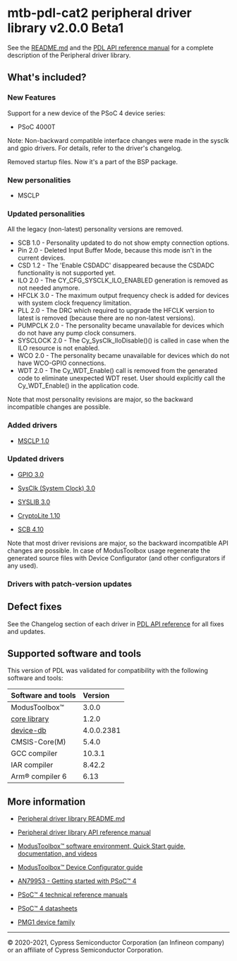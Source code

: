 # mtb-pdl-cat2 peripheral driver library v2.0.0 Beta1

See the [README.md](./README.md) and the
[PDL API reference manual](https://infineon.github.io/mtb-pdl-cat2/pdl_api_reference_manual/html/index.html)
for a complete description of the Peripheral driver library.

## What's included?

### New Features

Support for a new device of the PSoC 4 device series:
- PSoC 4000T

Note: Non-backward compatible interface changes were made in the sysclk and gpio drivers. For details, refer to the driver's changelog.

Removed startup files. Now it's a part of the BSP package.

### New personalities

- MSCLP

### Updated personalities

All the legacy (non-latest) personality versions are removed.

- SCB 1.0 - Personality updated to do not show empty connection options.
- Pin 2.0 - Deleted Input Buffer Mode, because this mode isn't in the current devices.
- CSD 1.2 - The 'Enable CSDADC' disappeared because the CSDADC functionality is not supported yet.
- ILO 2.0 - The CY_CFG_SYSCLK_ILO_ENABLED generation is removed as not needed anymore.
- HFCLK 3.0 - The maximum output frequency check is added for devices with system clock frequency limitation.
- PLL 2.0 - The DRC which required to upgrade the HFCLK version to latest is removed (because there are no non-latest versions).
- PUMPCLK 2.0 - The personality became unavailable for devices which do not have any pump clock consumers.
- SYSCLOCK 2.0 - The Cy_SysClk_IloDisable()() is called in case when the ILO resource is not enabled.
- WCO 2.0 - The personality became unavailable for devices which do not have WCO-GPIO connections.
- WDT 2.0 - The Cy_WDT_Enable() call is removed from the generated code to eliminate unexpected WDT reset. User should explicitly call the Cy_WDT_Enable() in the application code.

Note that most personality revisions are major, so the backward incompatible changes are possible.

### Added drivers

- [MSCLP 1.0](https://infineon.github.io/mtb-pdl-cat2/pdl_api_reference_manual/html/group__group__msclp.html)

### Updated drivers

- [GPIO 3.0](https://infineon.github.io/mtb-pdl-cat2/pdl_api_reference_manual/html/group__group__gpio.html)

- [SysClk (System Clock) 3.0](https://infineon.github.io/mtb-pdl-cat2/pdl_api_reference_manual/html/group__group__sysclk.html)

- [SYSLIB 3.0](https://infineon.github.io/mtb-pdl-cat2/pdl_api_reference_manual/html/group__group__syslib.html)

- [CryptoLite 1.10](https://infineon.github.io/mtb-pdl-cat2/pdl_api_reference_manual/html/group__group__cryptolite.html)

- [SCB 4.10](https://infineon.github.io/mtb-pdl-cat2/pdl_api_reference_manual/html/group__group__scb.html)

Note that most driver revisions are major, so the backward incompatible API changes are possible.
In case of ModusToolbox usage regenerate the generated source files with Device Configurator (and other configurators if any used).

### Drivers with patch-version updates

## Defect fixes

See the Changelog section of each driver in [PDL API reference](https://infineon.github.io/mtb-pdl-cat2/pdl_api_reference_manual/html/modules.html) for all fixes and updates.

## Supported software and tools

This version of PDL was validated for compatibility with the following software and tools:

| Software and tools                                                            | Version           |
| :---                                                                          | :----             |
| ModusToolbox&#8482;                                                           |  3.0.0            |
| [core library](https://github.com/Infineon/core-lib)                          |  1.2.0            |
| [device-db](https://github.com/Infineon/device-db)                            |  4.0.0.2381       |
| CMSIS-Core(M)                                                                 |  5.4.0            |
| GCC compiler                                                                  | 10.3.1            |
| IAR compiler                                                                  |  8.42.2           |
| Arm&reg; compiler 6                                                           |  6.13             |

## More information

- [Peripheral driver library README.md](./README.md)

- [Peripheral driver library API reference manual](https://infineon.github.io/mtb-pdl-cat2/pdl_api_reference_manual/html/index.html)

- [ModusToolbox&trade; software environment, Quick Start guide, documentation, and videos](https://www.cypress.com/products/modustoolbox-software-environment)

- [ModusToolbox&trade; Device Configurator guide](https://www.cypress.com/ModusToolboxDeviceConfig)

- [AN79953 - Getting started with PSoC&trade; 4](https://www.cypress.com/an79953)

- [PSoC&trade; 4 technical reference manuals](https://www.cypress.com/search/all?f%5B0%5D=meta_type%3Atechnical_documents&f%5B1%5D=resource_meta_type%3A583&f%5B2%5D=field_related_products%3A1314)

- [PSoC&trade; 4 datasheets](https://www.cypress.com/search/all?f%5B0%5D=meta_type%3Atechnical_documents&f%5B1%5D=field_related_products%3A1297&f%5B2%5D=resource_meta_type%3A575)

- [PMG1 device family](http://www.cypress.com/PMG1)

---
© 2020-2021, Cypress Semiconductor Corporation (an Infineon company) or an affiliate of Cypress Semiconductor Corporation.
